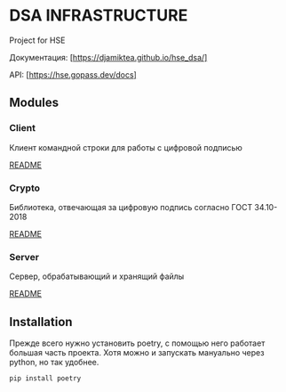 # DSA INFRASTRUCTURE

Project for HSE

Документация: [https://djamiktea.github.io/hse_dsa/]

API: [https://hse.gopass.dev/docs]

## Modules

### Client

Клиент командной строки для работы с цифровой подписью

[README](/client/README.md)

### Crypto

Библиотека, отвечающая за цифровую подпись согласно ГОСТ 34.10-2018

[README](/crypto/README.md)

### Server

Сервер, обрабатывающий и хранящий файлы

[README](/server/README.md)

## Installation

Прежде всего нужно установить poetry, с помощью него работает большая часть проекта. Хотя можно и запускать мануально через python, но так удобнее.

```bash
pip install poetry
```
